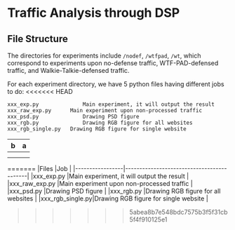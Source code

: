 # Traffic Analysis through DSP

## File Structure

The directories for experiments include `/nodef`, `/wtfpad`, `/wt`, which correspond to experiments upon no-defense traffic, WTF-PAD-defensed traffic, and Walkie-Talkie-defensed traffic.

For each experiment directory, we have 5 python files having different jobs to do:
<<<<<<< HEAD

```console
xxx_exp.py				Main experiment, it will output the result
xxx_raw_exp.py		Main experiment upon non-processed traffic
xxx_psd.py				Drawing PSD figure
xxx_rgb.py				Drawing RGB figure for all websites
xxx_rgb_single.py	Drawing RGB figure for single website
```

| b    | a    |
| ---- | ---- |
|      |      |
|      |      |

=======
|Files            |Job                                        |
|-----------------|-------------------------------------------|
|xxx_exp.py       |Main experiment, it will output the result |
|xxx_raw_exp.py   |Main experiment upon non-processed traffic |
|xxx_psd.py       |Drawing PSD figure                         |
|xxx_rgb.py       |Drawing RGB figure for all websites        |
|xxx_rgb_single.py|Drawing RGB figure for single website      |
>>>>>>> 5abea8b7e548bdc7575b3f5f31cb5f4f910125e1
